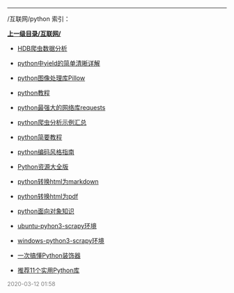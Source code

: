 
----

/互联网/python 索引：


**[上一级目录/互联网/](/互联网/)**

- [HDB爬虫数据分析](/互联网/python/HDB爬虫数据分析)

- [python中yield的简单清晰详解](/互联网/python/python中yield的简单清晰详解)

- [python图像处理库Pillow](/互联网/python/python图像处理库Pillow)

- [python教程](/互联网/python/python教程)

- [python最强大的网络库requests](/互联网/python/python最强大的网络库requests)

- [python爬虫分析示例汇总](/互联网/python/python爬虫分析示例汇总)

- [python简要教程](/互联网/python/python简要教程)

- [python编码风格指南](/互联网/python/python编码风格指南)

- [Python资源大全版](/互联网/python/Python资源大全版)

- [python转换html为markdown](/互联网/python/python转换html为markdown)

- [python转换html为pdf](/互联网/python/python转换html为pdf)

- [python面向对象知识](/互联网/python/python面向对象知识)

- [ubuntu-pyhon3-scrapy环境](/互联网/python/ubuntu-pyhon3-scrapy环境)

- [windows-python3-scrapy环境](/互联网/python/windows-python3-scrapy环境)

- [一次搞懂Python装饰器](/互联网/python/一次搞懂Python装饰器)

- [推荐11个实用Python库](/互联网/python/推荐11个实用Python库)


<font size=2 color='grey'> 2020-03-12 01:58 </font>